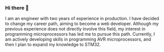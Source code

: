 ### Hi there 👋
I am an engineer with two years of experience in production. I have decided to change my career path, aiming to become a web developer. Although my previous experience does not directly involve this field, my interest in programming microprocessors has led me to pursue this path. Currently, I am actively developing skills in programming AVR microprocessors, and then I plan to expand my knowledge to STM32.

<!--
**Pawel-Stanek/Pawel-Stanek** is a ✨ _special_ ✨ repository because its `README.md` (this file) appears on your GitHub profile.

Here are some ideas to get you started:

- 🔭 I’m currently working on ...
- 🌱 I’m currently learning ...
- 👯 I’m looking to collaborate on ...
- 🤔 I’m looking for help with ...
- 💬 Ask me about ...
- 📫 How to reach me: ...
- 😄 Pronouns: ...
- ⚡ Fun fact: ...
-->
